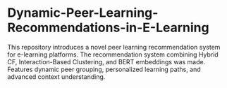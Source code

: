 # Dynamic-Peer-Learning-Recommendations-in-E-Learning
This repository introduces a novel peer learning recommendation system for e-learning platforms. The recommendation system combining Hybrid CF, Interaction-Based Clustering, and BERT embeddings was made. Features dynamic peer grouping, personalized learning paths, and advanced context understanding.

